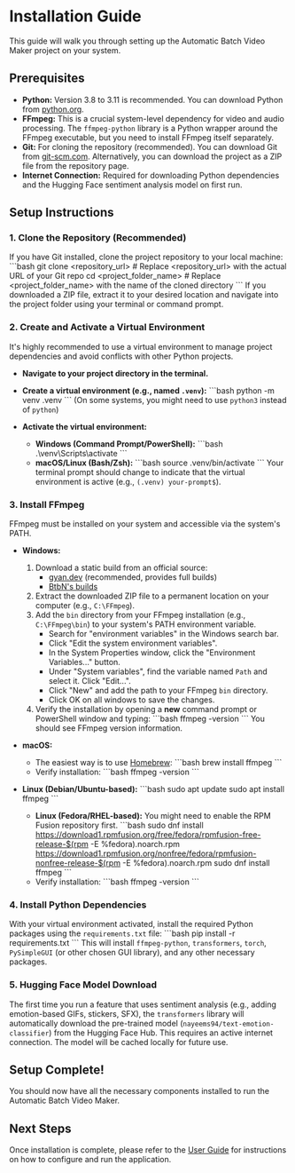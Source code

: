 # Installation Guide

This guide will walk you through setting up the Automatic Batch Video Maker project on your system.

## Prerequisites

*   **Python:** Version 3.8 to 3.11 is recommended. You can download Python from [python.org](https://www.python.org/downloads/).
*   **FFmpeg:** This is a crucial system-level dependency for video and audio processing. The `ffmpeg-python` library is a Python wrapper around the FFmpeg executable, but you need to install FFmpeg itself separately.
*   **Git:** For cloning the repository (recommended). You can download Git from [git-scm.com](https://git-scm.com/downloads). Alternatively, you can download the project as a ZIP file from the repository page.
*   **Internet Connection:** Required for downloading Python dependencies and the Hugging Face sentiment analysis model on first run.

## Setup Instructions

### 1. Clone the Repository (Recommended)
If you have Git installed, clone the project repository to your local machine:
\`\`\`bash
git clone <repository_url> # Replace <repository_url> with the actual URL of your Git repo
cd <project_folder_name>   # Replace <project_folder_name> with the name of the cloned directory
\`\`\`
If you downloaded a ZIP file, extract it to your desired location and navigate into the project folder using your terminal or command prompt.

### 2. Create and Activate a Virtual Environment
It's highly recommended to use a virtual environment to manage project dependencies and avoid conflicts with other Python projects.

*   **Navigate to your project directory in the terminal.**
*   **Create a virtual environment (e.g., named `.venv`):**
    \`\`\`bash
    python -m venv .venv
    \`\`\`
    (On some systems, you might need to use `python3` instead of `python`)

*   **Activate the virtual environment:**
    *   **Windows (Command Prompt/PowerShell):**
        \`\`\`bash
        .\venv\Scripts\activate
        \`\`\`
    *   **macOS/Linux (Bash/Zsh):**
        \`\`\`bash
        source .venv/bin/activate
        \`\`\`
    Your terminal prompt should change to indicate that the virtual environment is active (e.g., `(.venv) your-prompt$`).

### 3. Install FFmpeg
FFmpeg must be installed on your system and accessible via the system's PATH.

*   **Windows:**
    1.  Download a static build from an official source:
        *   [gyan.dev](https://www.gyan.dev/ffmpeg/builds/) (recommended, provides full builds)
        *   [BtbN's builds](https://github.com/BtbN/FFmpeg-Builds/releases)
    2.  Extract the downloaded ZIP file to a permanent location on your computer (e.g., `C:\FFmpeg`).
    3.  Add the `bin` directory from your FFmpeg installation (e.g., `C:\FFmpeg\bin`) to your system's PATH environment variable.
        *   Search for "environment variables" in the Windows search bar.
        *   Click "Edit the system environment variables".
        *   In the System Properties window, click the "Environment Variables..." button.
        *   Under "System variables", find the variable named `Path` and select it. Click "Edit...".
        *   Click "New" and add the path to your FFmpeg `bin` directory.
        *   Click OK on all windows to save the changes.
    4.  Verify the installation by opening a **new** command prompt or PowerShell window and typing:
        \`\`\`bash
        ffmpeg -version
        \`\`\`
        You should see FFmpeg version information.

*   **macOS:**
    *   The easiest way is to use [Homebrew](https://brew.sh/):
        \`\`\`bash
        brew install ffmpeg
        \`\`\`
    *   Verify installation:
        \`\`\`bash
        ffmpeg -version
        \`\`\`

*   **Linux (Debian/Ubuntu-based):**
    \`\`\`bash
    sudo apt update
    sudo apt install ffmpeg
    \`\`\`
    *   **Linux (Fedora/RHEL-based):**
        You might need to enable the RPM Fusion repository first.
        \`\`\`bash
        sudo dnf install https://download1.rpmfusion.org/free/fedora/rpmfusion-free-release-$(rpm -E %fedora).noarch.rpm https://download1.rpmfusion.org/nonfree/fedora/rpmfusion-nonfree-release-$(rpm -E %fedora).noarch.rpm
        sudo dnf install ffmpeg
        \`\`\`
    *   Verify installation:
        \`\`\`bash
        ffmpeg -version
        \`\`\`

### 4. Install Python Dependencies
With your virtual environment activated, install the required Python packages using the `requirements.txt` file:
\`\`\`bash
pip install -r requirements.txt
\`\`\`
This will install `ffmpeg-python`, `transformers`, `torch`, `PySimpleGUI` (or other chosen GUI library), and any other necessary packages.

### 5. Hugging Face Model Download
The first time you run a feature that uses sentiment analysis (e.g., adding emotion-based GIFs, stickers, SFX), the `transformers` library will automatically download the pre-trained model (`nayeems94/text-emotion-classifier`) from the Hugging Face Hub. This requires an active internet connection. The model will be cached locally for future use.

## Setup Complete!
You should now have all the necessary components installed to run the Automatic Batch Video Maker.

## Next Steps
Once installation is complete, please refer to the [User Guide](user_guide.md) for instructions on how to configure and run the application.

